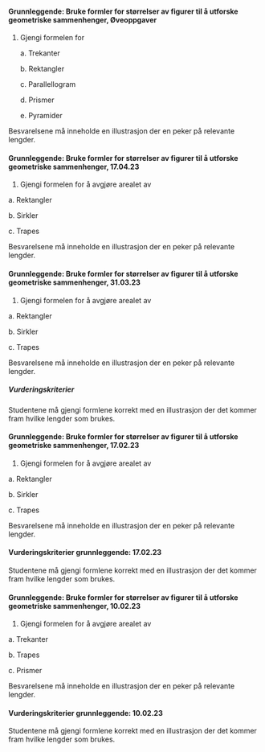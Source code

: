 #### Grunnleggende: Bruke formler for størrelser av figurer til å utforske geometriske sammenhenger,  Øveoppgaver

1. Gjengi formelen for

    a.  Trekanter

    b.  Rektangler

    c.  Parallellogram

    d.  Prismer

    e.  Pyramider

Besvarelsene må inneholde en illustrasjon der en peker på relevante lengder.

#### Grunnleggende: Bruke formler for størrelser av figurer til å utforske geometriske sammenhenger,  17.04.23

1. Gjengi formelen for å avgjøre arealet av

a. Rektangler

b. Sirkler

c. Trapes

Besvarelsene må inneholde en illustrasjon der en peker på relevante lengder.

#### Grunnleggende: Bruke formler for størrelser av figurer til å utforske geometriske sammenhenger,  31.03.23

1. Gjengi formelen for å avgjøre arealet av

a. Rektangler

b. Sirkler

c. Trapes

Besvarelsene må inneholde en illustrasjon der en peker på relevante lengder.

##### Vurderingskriterier

Studentene må gjengi formlene korrekt med en illustrasjon der det kommer fram hvilke lengder som brukes.

#### Grunnleggende: Bruke formler for størrelser av figurer til å utforske geometriske sammenhenger,  17.02.23

1. Gjengi formelen for å avgjøre arealet av

a. Rektangler

b. Sirkler

c. Trapes

Besvarelsene må inneholde en illustrasjon der en peker på relevante lengder.

#### Vurderingskriterier grunnleggende:  17.02.23

Studentene må gjengi formlene korrekt med en illustrasjon der det kommer fram hvilke lengder som brukes.

#### Grunnleggende: Bruke formler for størrelser av figurer til å utforske geometriske sammenhenger,  10.02.23

1. Gjengi formelen for å avgjøre arealet av

a. Trekanter

b. Trapes

c. Prismer

Besvarelsene må inneholde en illustrasjon der en peker på relevante lengder.

#### Vurderingskriterier grunnleggende:  10.02.23

Studentene må gjengi formlene korrekt med en illustrasjon der det kommer fram hvilke lengder som brukes.

